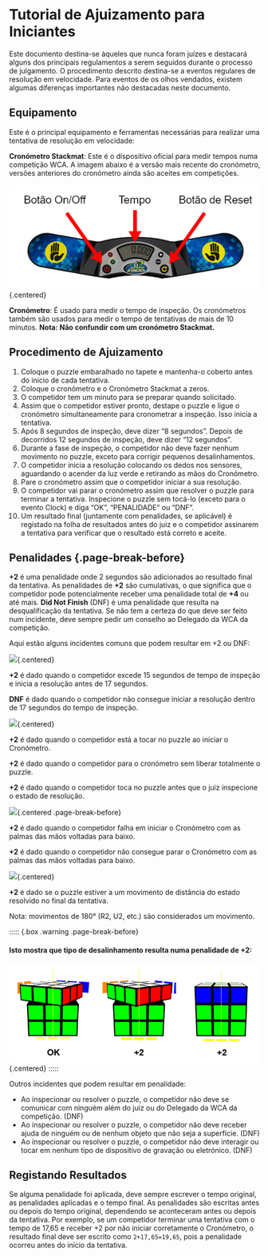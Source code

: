 # Tutorial de Ajuizamento para Iniciantes

Este documento destina-se àqueles que nunca foram juízes e destacará alguns dos principais regulamentos a serem seguidos durante o processo de julgamento. O procedimento descrito destina-se a eventos regulares de resolução em velocidade. Para eventos de os olhos vendados, existem algumas diferenças importantes não destacadas neste documento.

## Equipamento

Este é o principal equipamento e ferramentas necessárias para realizar uma tentativa de resolução em velocidade:

**Cronómetro Stackmat**: Este é o dispositivo oficial para medir tempos numa competição WCA. A imagem abaixo é a versão mais recente do cronómetro, versões anteriores do cronómetro ainda são aceites em competições.

![](images/timer-pt.png){.centered}

**Cronómetro**: É usado para medir o tempo de inspeção. Os cronómetros também são usados para medir o tempo de tentativas de mais de 10 minutos. **Nota: Não confundir com um cronómetro Stackmat.**

## Procedimento de Ajuizamento

1. Coloque o puzzle embaralhado no tapete e mantenha-o coberto antes do início de cada tentativa.
2. Coloque o cronómetro e o Cronómetro Stackmat a zeros.
3. O competidor tem um minuto para se preparar quando solicitado.
4. Assim que o competidor estiver pronto, destape o puzzle e ligue o cronómetro simultaneamente para cronometrar a inspeção. Isso inicia a tentativa.
5. Após 8 segundos de inspeção, deve dizer “8 segundos”. Depois de decorridos 12 segundos de inspeção, deve dizer “12 segundos”.
6. Durante a fase de inspeção, o competidor não deve fazer nenhum movimento no puzzle, exceto para corrigir pequenos desalinhamentos.
7. O competidor inicia a resolução colocando os dedos nos sensores, aguardando o acender da luz verde e retirando as mãos do Cronómetro.
8. Pare o cronómetro assim que o competidor iniciar a sua resolução.
9. O competidor vai parar o cronómetro assim que resolver o puzzle para terminar a tentativa. Inspecione o puzzle sem tocá-lo (exceto para o evento Clock) e diga “OK”, “PENALIDADE” ou “DNF”.
10. Um resultado final (juntamente com penalidades, se aplicável) é registado na folha de resultados antes do juiz e o competidor assinarem a tentativa para verificar que o resultado está correto e aceite.

## Penalidades {.page-break-before}

**+2** é uma penalidade onde 2 segundos são adicionados ao resultado final da tentativa. As penalidades de **+2** são cumulativas, o que significa que o competidor pode potencialmente receber uma penalidade total de **+4** ou até mais. **Did Not Finish** (DNF) é uma penalidade que resulta na desqualificação da tentativa. Se não tem a certeza do que deve ser feito num incidente, deve sempre pedir um conselho ao Delegado da WCA da competição.

Aqui estão alguns incidentes comuns que podem resultar em +2 ou DNF:

![](images/penalty1.png){.centered}

**+2** é dado quando o competidor excede 15 segundos de tempo de inspeção e inicia a resolução antes de 17 segundos.

**DNF** é dado quando o competidor não consegue iniciar a resolução dentro de 17 segundos do tempo de inspeção.

![](images/penalty2.png){.centered}

**+2** é dado quando o competidor está a tocar no puzzle ao iniciar o Cronómetro.

**+2** é dado quando o competidor para o cronómetro sem liberar totalmente o puzzle.

**+2** é dado quando o competidor toca no puzzle antes que o juiz inspecione o estado de resolução.

![](images/penalty3.png){.centered .page-break-before}

**+2** é dado quando o competidor falha em iniciar o Cronómetro com as palmas das mãos voltadas para baixo.

**+2** é dado quando o competidor não consegue parar o Cronómetro com as palmas das mãos voltadas para baixo.

![](images/penalty4.png){.centered}

**+2** é dado se o puzzle estiver a um movimento de distância do estado resolvido no final da tentativa.

Nota: movimentos de 180° (R2, U2, etc.) são considerados um movimento.

::::: {.box .warning .page-break-before}

#### Isto mostra que tipo de desalinhamento resulta numa penalidade de +2:

![](images/misalignments.png){.centered}
:::::

Outros incidentes que podem resultar em penalidade:

- Ao inspecionar ou resolver o puzzle, o competidor não deve se comunicar com ninguém além do juiz ou do Delegado da WCA da competição. (DNF)
- Ao inspecionar ou resolver o puzzle, o competidor não deve receber ajuda de ninguém ou de nenhum objeto que não seja a superfície. (DNF)
- Ao inspecionar ou resolver o puzzle, o competidor não deve interagir ou tocar em nenhum tipo de dispositivo de gravação ou eletrónico. (DNF)

## Registando Resultados

Se alguma penalidade foi aplicada, deve sempre escrever o tempo original, as penalidades aplicadas e o tempo final. As penalidades são escritas antes ou depois do tempo original, dependendo se aconteceram antes ou depois da tentativa. Por exemplo, se um competidor terminar uma tentativa com o tempo de 17,65 e receber +2 por não iniciar corretamente o Cronómetro, o resultado final deve ser escrito como `2+17,65=19,65`, pois a penalidade ocorreu antes do início da tentativa.
